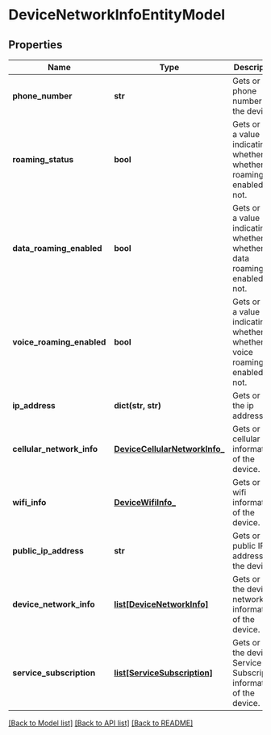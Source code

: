 # DeviceNetworkInfoEntityModel

## Properties
Name | Type | Description | Notes
------------ | ------------- | ------------- | -------------
**phone_number** | **str** | Gets or sets phone number of the device. | [optional] 
**roaming_status** | **bool** | Gets or sets a value indicating whether whether roaming is enabled or not. | [optional] 
**data_roaming_enabled** | **bool** | Gets or sets a value indicating whether whether data roaming is enabled or not. | [optional] 
**voice_roaming_enabled** | **bool** | Gets or sets a value indicating whether whether voice roaming is enabled or not. | [optional] 
**ip_address** | **dict(str, str)** | Gets or sets the ip address. | [optional] 
**cellular_network_info** | [**DeviceCellularNetworkInfo_**](DeviceCellularNetworkInfo_.md) | Gets or sets cellular information of the device. | [optional] 
**wifi_info** | [**DeviceWifiInfo_**](DeviceWifiInfo_.md) | Gets or sets wifi information of the device. | [optional] 
**public_ip_address** | **str** | Gets or sets public IP address of the device. | [optional] 
**device_network_info** | [**list[DeviceNetworkInfo]**](DeviceNetworkInfo.md) | Gets or sets the device network information of the device. | [optional] 
**service_subscription** | [**list[ServiceSubscription]**](ServiceSubscription.md) | Gets or sets the device Service Subscription information of the device. | [optional] 

[[Back to Model list]](../README.md#documentation-for-models) [[Back to API list]](../README.md#documentation-for-api-endpoints) [[Back to README]](../README.md)


